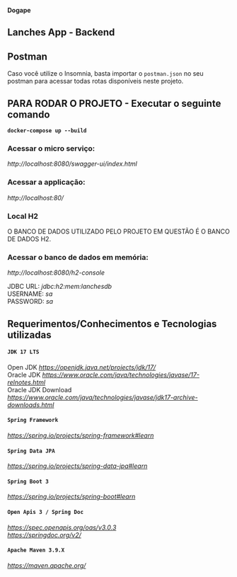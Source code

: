 **Dogape**

## Lanches App - Backend

## Postman
Caso você utilize o Insomnia, basta importar o `postman.json` no seu postman para acessar todas rotas disponíveis neste projeto.

## PARA RODAR O PROJETO - Executar o seguinte comando
**`docker-compose up --build`**

### Acessar o micro serviço:
_http://localhost:8080/swagger-ui/index.html_

### Acessar a applicação:
_http://localhost:80/_

### Local H2
O BANCO DE DADOS UTILIZADO PELO PROJETO EM QUESTÃO É O BANCO DE DADOS H2.

### Acessar o banco de dados em memória:
_http://localhost:8080/h2-console_

JDBC URL: _jdbc:h2:mem:lanchesdb_
\
USERNAME: _sa_
\
PASSWORD: _sa_

## Requerimentos/Conhecimentos e Tecnologias utilizadas

#### **`JDK 17 LTS`**
Open JDK _https://openjdk.java.net/projects/jdk/17/_  
Oracle JDK _https://www.oracle.com/java/technologies/javase/17-relnotes.html_  
Oracle JDK Download _https://www.oracle.com/java/technologies/javase/jdk17-archive-downloads.html_

#### **`Spring Framework`**
_https://spring.io/projects/spring-framework#learn_

#### **`Spring Data JPA`**
_https://spring.io/projects/spring-data-jpa#learn_

#### **`Spring Boot 3`**
_https://spring.io/projects/spring-boot#learn_

#### **`Open Apis 3 / Spring Doc`**
_https://spec.openapis.org/oas/v3.0.3_    
_https://springdoc.org/v2/_

#### **`Apache Maven 3.9.X`**
_https://maven.apache.org/_
